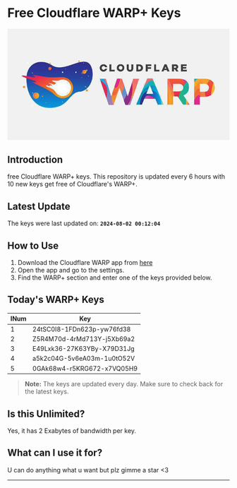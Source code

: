 
# Free Cloudflare WARP+ Keys

![Banner](asset/IMG_20240629_142710_129.jpg)

## Introduction

free Cloudflare WARP+ keys. This repository is updated every 6 hours with 10 new keys get free of Cloudflare's WARP+.

## Latest Update

The keys were last updated on: **`2024-08-02 00:12:04`**

## How to Use

1. Download the Cloudflare WARP app from [here](https://1.1.1.1/)
2. Open the app and go to the settings.
3. Find the WARP+ section and enter one of the keys provided below.

## Today's WARP+ Keys

| INum | Key |
|-------|-----|
| 1     | 24tSC0I8-1FDn623p-yw76fd38               |
| 2     | Z5R4M70d-4rMd713Y-j5Xb69a2               |
| 3     | E49Lxk36-27K63YBy-X79D31Jg               |
| 4     | a5k2c04G-5v6eA03m-1u0tO52V               |
| 5     | 0GAk68w4-r5KRG672-x7VQ05H9               |


> **Note:** The keys are updated every day. Make sure to check back for the latest keys.

## Is this Unlimited?

Yes, it has 2 Exabytes of bandwidth per key.

## What can I use it for?
U can do anything what u want but plz gimme a star <3

---
